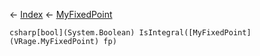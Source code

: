 ← [Index](Api-Index) ← [MyFixedPoint](VRage.MyFixedPoint)

```csharp[bool](System.Boolean) IsIntegral([MyFixedPoint](VRage.MyFixedPoint) fp)```